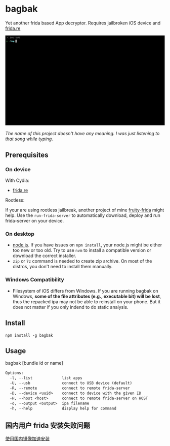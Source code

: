 # bagbak

Yet another frida based App decryptor. Requires jailbroken iOS device and [frida.re](https://www.frida.re/)

![demo](images/screen.gif)

*The name of this project doesn't have any meaning. I was just listening to that song while typing.*

## Prerequisites

### On device

With Cydia:

* [frida.re](https://www.frida.re/docs/ios/)

Rootless:

If your are using rootless jailbreak, another project of mine [fruity-frida](https://github.com/ChiChou/fruity-frida/) might help. Use the `run-frida-server` to automatically download, deploy and run frida-server on your device.

### On desktop

* [node.js](https://nodejs.org/). If you have issues on `npm install`, your node.js might be either too new or too old. Try to use `nvm` to install a compatible version or download the correct installer.
* `zip` or `7z` command is needed to create zip archive. On most of the distros, you don't need to install them manually.

### Windows Compatibility

* Filesystem of iOS differs from Windows. If you are running bagbak on Windows, **some of the file attributes (e.g., executable bit) will be lost**, thus the repacked ipa may not be able to reinstall on your phone. But it does not matter if you only indend to do static analysis.

## Install

```
npm install -g bagbak
```

## Usage

bagbak [bundle id or name]

```
Options:
  -l, --list             list apps
  -U, --usb              connect to USB device (default)
  -R, --remote           connect to remote frida-server
  -D, --device <uuid>    connect to device with the given ID
  -H, --host <host>      connect to remote frida-server on HOST
  -o, --output <output>  ipa filename
  -h, --help             display help for command
```

## 国内用户 frida 安装失败问题

[使用国内镜像加速安装](https://github.com/chaitin/passionfruit/wiki/%E4%BD%BF%E7%94%A8%E5%9B%BD%E5%86%85%E9%95%9C%E5%83%8F%E5%8A%A0%E9%80%9F%E5%AE%89%E8%A3%85#%E9%A2%84%E7%BC%96%E8%AF%91%E5%8C%85%E5%A4%B1%E8%B4%A5)
